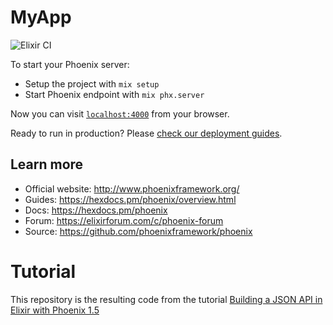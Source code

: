# MyApp

![Elixir CI][2]

To start your Phoenix server:

* Setup the project with `mix setup`
* Start Phoenix endpoint with `mix phx.server`

Now you can visit [`localhost:4000`](http://localhost:4000) from your browser.

Ready to run in production? Please [check our deployment guides](https://hexdocs.pm/phoenix/deployment.html).

## Learn more

* Official website: http://www.phoenixframework.org/
* Guides: https://hexdocs.pm/phoenix/overview.html
* Docs: https://hexdocs.pm/phoenix
* Forum: https://elixirforum.com/c/phoenix-forum
* Source: https://github.com/phoenixframework/phoenix


# Tutorial

This repository is the resulting code from the tutorial
[Building a JSON API in Elixir with Phoenix 1.5][1]


[1]: https://lobotuerto.com/blog/building-a-json-api-in-elixir-with-phoenix
[2]: https://github.com/lobo-tuerto/my-phoenix-json-api/workflows/Elixir%20CI/badge.svg
